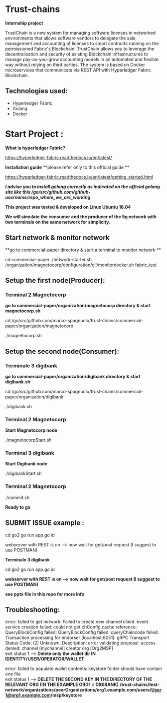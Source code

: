 # Trust-chains
**Internship project** 


TrustChain is a new system for managing software licenses in networked environments that allows software vendors to delegate the sale, 
management and accounting of licenses to smart contracts running on the permissioned Fabric's Blockchain.
TrustChain allows you to leverage the decentralization and security of existing Blockchain infrastructures to manage
pay-as-you-grow accounting models in an automated and flexible way without relying on third parties. 
The system is based on Docker microservices that communicate via REST API with Hyperledger Fabric Blockchain.

## Technologies used:
- Hyperledger Fabric
- Golang
- Docker

# Start Project :
__What is hyperledger Fabric?__

https://hyperledger-fabric.readthedocs.io/en/latest/

__Installation guide__
**please refer only to this official guide **

https://hyperledger-fabric.readthedocs.io/en/latest/getting_started.html

***I advise you to install golang correctly as indicated on the official golang site like this /go/src/github.com/github-username/repo_where_we_are_working***

**This project was tested & developed on Linux Ubuntu 18.04**

**We will simulate the consumer and the producer of the 5g network with two terminals on the same network for simplicity.**




## Start network & monitor network 

**go to commercial-paper directory & start a terminal to monitor network **

cd commercial-paper
 ./network-starter.sh
 /organization/magnetocorp/configuration/cli/monitordocker.sh fabric_test

## Setup the first node(Producer):

### Terminal 2 Magnetocorp

**go to commercial-paper/organization/magnetocorp directory & start magnetocorp.sh**

cd /go/src/github.com/marco-spagnuolo/trust-chains/commercial-paper/organization/magnetocorp

  ./magnetocorp.sh

## Setup the second node(Consumer):

### Terminale 3 digibank 

**go to commercial-paper/organization/digibank directory & start digibank.sh**

cd /go/src/github.com/marco-spagnuolo/trust-chains/commercial-paper/organization/digibank

 ./digibank.sh

### Terminal 2 Magnetocorp 
 **Start Magnetocorp node**
 
 ./magnetocorpStart.sh

### Terminal 3 digibank 
**Start Digibank node**

./digibankStart.sh

### Terminal 2 Magnetocorp

./commit.sh

**Ready to go**
## SUBMIT ISSUE example :

cd go2 
go run app.go id 

webserver with REST is on  --> now wait for get/post request (I suggest to use POSTMAN)


**Terminale 3 digibank** 

cd go2 
go run app.go id 

**webserver with REST is on  --> now wait for get/post request (I suggest to use POSTMAN)**

__see pptx file in this repo for more info__


## Troubleshooting: 

error: failed to get network: Failed to create new channel client: event service creation failed: could not get chConfig cache reference: QueryBlockConfig failed: QueryBlockConfig failed: queryChaincode failed: Transaction processing for endorser [localhost:9051]: gRPC Transport Status Code: (2) Unknown. Description: error validating proposal: access denied: channel [mychannel] creator org [Org2MSP]\
exit status 1
-->
**Delete only the wallet dir IN IDENTITY/USER/OPERATOR/WALLET**

error: failed to populate wallet contents: keystore folder should have contain one file\
exit status 1
-->
**DELETE THE SECOND KEY IN THE DIRECTORY OF THE RELEVANT ORG (IN THE EXAMPLE ORG1 = DIGIBANK)
/trust-chains/test-network/organizations/peerOrganizations/org1.example.com/users/User1@org1.example.com/msp/keystore**
